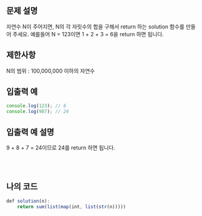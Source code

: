 ## 문제 설명

자연수 N이 주어지면, N의 각 자릿수의 합을 구해서 return 하는 solution 함수를 만들어 주세요.
예를들어 N = 123이면 1 + 2 + 3 = 6을 return 하면 됩니다.

## 제한사항

N의 범위 : 100,000,000 이하의 자연수

## 입출력 예

```js
console.log(123); // 6
console.log(987); // 24
```

## 입출력 예 설명

9 + 8 + 7 = 24이므로 24를 return 하면 됩니다.

<br/>
<br/>

## 나의 코드

```js
def solution(n):
    return sum(list(map(int, list(str(n)))))
```
